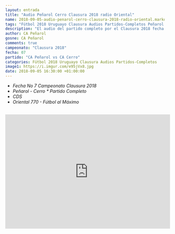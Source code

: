 ```yaml
---
layout: entrada
title: "Audio Peñarol Cerro Clausura 2018 radio Oriental"
name: 2018-09-05-audio-penarol-cerro-clausura-2018-radio-oriental.markdown
tags: "Fútbol 2018 Uruguayo Clausura Audios Partidos-Completos Peñarol Cerro audio youtube"
description: "El audio del partido completo por el Clausura 2018 fecha 07 entre Peñarol y Cerro en el CDS Fútbol al Máximo Oriental 770 Goñi Bardaquian"
author: CA Peñarol
gosne: CA Peñarol
comments: true
campeonato: "Clausura 2018"
fecha: 07
partido: "CA Peñarol vs CA Cerro"
categories: Fútbol 2018 Uruguayo Clausura Audios Partidos-Completos
image1: https://i.imgur.com/e95jVx8.jpg
date: 2018-09-05 16:30:00 +01:00:00
---
```


 - *Fecha No 7 Campeonato Clausura 2018*
 - *Peñarol - Cerro * Partido Completo*
 - *CDS*
 - *Oriental 770 - Fútbol al Máximo*

 <br>

 <iframe width="521" height="360" src="https://www.youtube.com/embed/fb3MkTyaUTw" frameborder="0" allow="autoplay; encrypted-media" allowfullscreen></iframe>
